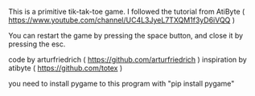 This is a primitive tik-tak-toe game. I followed the tutorial
from AtiByte ( https://www.youtube.com/channel/UC4L3JyeL7TXQM1f3yD6iVQQ )

You can restart the game by pressing the space button,
and close it by pressing the esc.

code by arturfriedrich ( https://github.com/arturfriedrich )
inspiration by atibyte ( https://github.com/totex )

you need to install pygame to this program with "pip install pygame"
